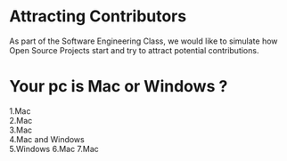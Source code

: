 # Attracting Contributors 
As part of the Software Engineering Class, we would like to simulate how Open Source Projects start and try to attract potential contributions. 

# Your pc is Mac or Windows ? 
1.Mac  
2.Mac  
3.Mac  
4.Mac and Windows  
5.Windows
6.Mac
7.Mac
